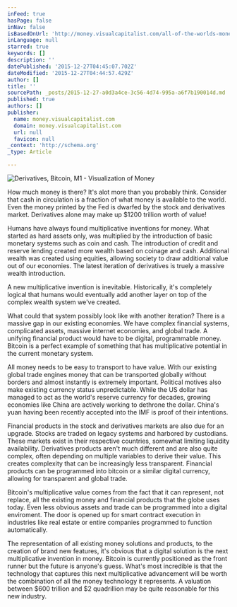 ```yaml
---
inFeed: true
hasPage: false
inNav: false
isBasedOnUrl: 'http://money.visualcapitalist.com/all-of-the-worlds-money-and-markets-in-one-visualization/'
inLanguage: null
starred: true
keywords: []
description: ''
datePublished: '2015-12-27T04:45:07.702Z'
dateModified: '2015-12-27T04:44:57.429Z'
author: []
title: ''
sourcePath: _posts/2015-12-27-a0d3a4ce-3c56-4d74-995a-a6f7b190014d.md
published: true
authors: []
publisher:
  name: money.visualcapitalist.com
  domain: money.visualcapitalist.com
  url: null
  favicon: null
_context: 'http://schema.org'
_type: Article

---
```

![Derivatives, Bitcoin, M1 - Visualization of Money](https://s3-us-west-2.amazonaws.com/the-grid-img/p/bacb8f726c95ecc71fa2de36022c47fa0adc0cc5.png)

How much money is there?  It's alot more than you probably think.  Consider that cash in circulation is a fraction of what money is available to the world.  Even the money printed by the Fed is dwarfed by the stock and derivatives market.  Derivatives alone may make up $1200 trillion worth of value!

Humans have always found multiplicative inventions for money.  What started as hard assets only, was multiplied by the introduction of basic monetary systems such as coin and cash.  The introduction of credit and reserve lending created more wealth based on coinage and cash.  Additional wealth was created using equities, allowing society to draw additional value out of our economies.  The latest iteration of derivatives is truely a massive wealth introduction.

A new multiplicative invention is inevitable.  Historically, it's completely logical that humans would eventually add another layer on top of the complex wealth system we've created.

What could that system possibly look like with another iteration?  There is a massive gap in our existing economies.  We have complex financial systems, complicated assets, massive internet economies, and global trade.  A unifying financial product would have to be digital, programmable money.  Bitcoin is a perfect example of something that has multiplicative potential in the current monetary system.

All money needs to be easy to transport to have value.  With our existing global trade engines money that can be transported globally without borders and almost instantly is extremely important.  Political motives also make existing currency status unpredictable.  While the US dollar has managed to act as the world's reserve currency for decades, growing economies like China are actively working to dethrone the dollar.  China's yuan having been recently accepted into the IMF is proof of their intentions.

Financial products in the stock and derivatives markets are also due for an upgrade.  Stocks are traded on legacy systems and harbored by custodians.  These markets exist in their respective countries, somewhat limiting liquidity availability. Derivatives products aren't much different and are also quite complex, often depending on multiple variables to derive their value.  This creates complexity that can be increasingly less transparent.  Financial products can be programmed into bitcoin or a similar digital currency, allowing for transparent and global trade.

Bitcoin's multiplicative value comes from the fact that it can represent, not replace, all the existing money and financial products that the globe uses today.  Even less obvious assets and trade can be programmed into a digital enviroment.  The door is opened up for smart contract execution in industries like real estate or entire companies programmed to function automatically.  

The representation of all existing money solutions and products, to the creation of brand new features, it's obvious that a digital solution is the next multiplicative invention in money.  Bitcoin is currently positioned as the front runner but the future is anyone's guess.  What's most incredible is that the technology that captures this next multiplicative advancement will be worth the combination of all the money technology it represents.   A valuation between $600 trillion and $2 quadrillion may be quite reasonable for this new industry.